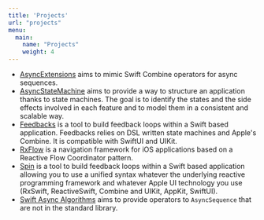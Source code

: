 ```yaml
---
title: 'Projects'
url: "projects"
menu:
  main:
    name: "Projects"
    weight: 4
---
```


* [AsyncExtensions](https://github.com/sideeffect-io/AsyncExtensions) aims to mimic Swift Combine operators for async sequences.
* [AsyncStateMachine](https://github.com/sideeffect-io/AsyncStateMachine) aims to provide a way to structure an application thanks to state machines. The goal is to identify the states and the side effects involved in each feature and to model them in a consistent and scalable way. 
* [Feedbacks](https://github.com/CombineCommunity/Feedbacks) is a tool to build feedback loops within a Swift based application. Feedbacks relies on DSL written state machines and Apple's Combine. It is compatible with SwiftUI and UIKit.
* [RxFlow](https://github.com/RxSwiftCommunity/RxFlow) is a navigation framework for iOS applications based on a Reactive Flow Coordinator pattern.
* [Spin](https://github.com/Spinners/Spin.Swift) is a tool to build feedback loops within a Swift based application allowing you to use a unified syntax whatever the underlying reactive programming framework and whatever Apple UI technology you use (RxSwift, ReactiveSwift, Combine and UIKit, AppKit, SwiftUI).
* [Swift Async Algorithms](https://github.com/apple/swift-async-algorithms) aims to provide operators to `AsyncSequence` that are not in the standard library.
